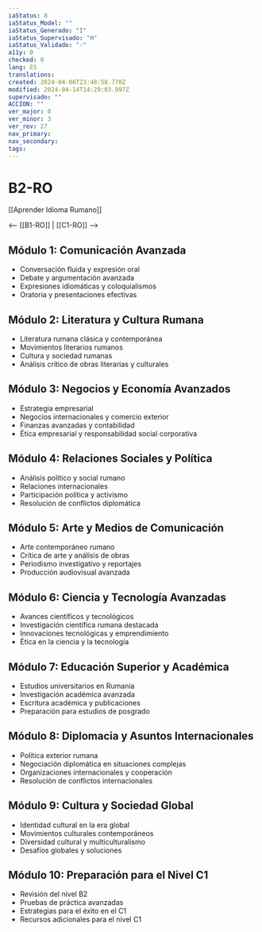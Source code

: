 ```yaml
---
iaStatus: 8
iaStatus_Model: ""
iaStatus_Generado: "I"
iaStatus_Supervisado: "H"
iaStatus_Validado: "-"
a11y: 0
checked: 0
lang: ES
translations: 
created: 2024-04-06T23:48:58.770Z
modified: 2024-04-14T14:29:03.997Z
supervisado: ""
ACCION: ""
ver_major: 0
ver_minor: 3
ver_rev: 27
nav_primary: 
nav_secondary: 
tags:
---
```

# B2-RO

[[Aprender Idioma Rumano]]

<-- [[B1-RO]] | [[C1-RO]] -->

## Módulo 1: Comunicación Avanzada

- Conversación fluida y expresión oral
- Debate y argumentación avanzada
- Expresiones idiomáticas y coloquialismos
- Oratoria y presentaciones efectivas

## Módulo 2: Literatura y Cultura Rumana

- Literatura rumana clásica y contemporánea
- Movimientos literarios rumanos
- Cultura y sociedad rumanas
- Análisis crítico de obras literarias y culturales

## Módulo 3: Negocios y Economía Avanzados

- Estrategia empresarial
- Negocios internacionales y comercio exterior
- Finanzas avanzadas y contabilidad
- Ética empresarial y responsabilidad social corporativa

## Módulo 4: Relaciones Sociales y Política

- Análisis político y social rumano
- Relaciones internacionales
- Participación política y activismo
- Resolución de conflictos diplomática

## Módulo 5: Arte y Medios de Comunicación

- Arte contemporáneo rumano
- Crítica de arte y análisis de obras
- Periodismo investigativo y reportajes
- Producción audiovisual avanzada

## Módulo 6: Ciencia y Tecnología Avanzadas

- Avances científicos y tecnológicos
- Investigación científica rumana destacada
- Innovaciones tecnológicas y emprendimiento
- Ética en la ciencia y la tecnología

## Módulo 7: Educación Superior y Académica

- Estudios universitarios en Rumania
- Investigación académica avanzada
- Escritura académica y publicaciones
- Preparación para estudios de posgrado

## Módulo 8: Diplomacia y Asuntos Internacionales

- Política exterior rumana
- Negociación diplomática en situaciones complejas
- Organizaciones internacionales y cooperación
- Resolución de conflictos internacionales

## Módulo 9: Cultura y Sociedad Global

- Identidad cultural en la era global
- Movimientos culturales contemporáneos
- Diversidad cultural y multiculturalismo
- Desafíos globales y soluciones

## Módulo 10: Preparación para el Nivel C1

- Revisión del nivel B2
- Pruebas de práctica avanzadas
- Estrategias para el éxito en el C1
- Recursos adicionales para el nivel C1

